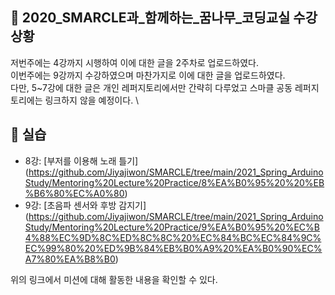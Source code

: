 ## **🙋 2020_SMARCLE과_함께하는_꿈나무_코딩교실 수강 상황**
저번주에는 4강까지 시행하여 이에 대한 글을 2주차로 업로드하였다.  
이번주에는 9강까지 수강하였으며 마찬가지로 이에 대한 글을 업로드하였다.  
다만, 5~7강에 대한 글은 개인 레퍼지토리에서만 간략히 다루었고 스마클 공동 레퍼지토리에는 링크하지 않을 예정이다.  \

## **🔧 실습**
* 8강: [부저를 이용해 노래 틀기] (https://github.com/Jiyajiwon/SMARCLE/tree/main/2021_Spring_ArduinoStudy/Mentoring%20Lecture%20Practice/8%EA%B0%95%20%20%EB%B6%80%EC%A0%80)
* 9강: [초음파 센서와 후방 감지기] (https://github.com/Jiyajiwon/SMARCLE/tree/main/2021_Spring_ArduinoStudy/Mentoring%20Lecture%20Practice/9%EA%B0%95%20%EC%B4%88%EC%9D%8C%ED%8C%8C%20%EC%84%BC%EC%84%9C%EC%99%80%20%ED%9B%84%EB%B0%A9%20%EA%B0%90%EC%A7%80%EA%B8%B0)

위의 링크에서 미션에 대해 활동한 내용을 확인할 수 있다.
